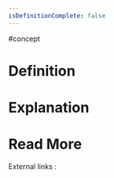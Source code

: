 ```yaml
---
isDefinitionComplete: false
---
```

#concept
# Definition



# Explanation



# Read More
External links :